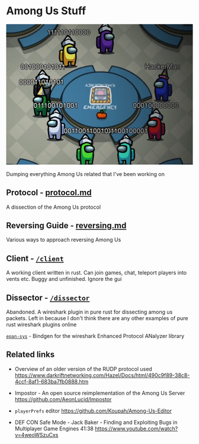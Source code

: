 # Among Us Stuff

![Example](resources/example.png)

Dumping everything Among Us related that I've been working on

## Protocol - [protocol.md](/protocol.md)

A dissection of the Among Us protocol

## Reversing Guide - [reversing.md](/reversing.md)

Various ways to approach reversing Among Us

## Client - [`/client`](/client)

A working client written in rust. Can join games, chat, teleport players into vents etc. Buggy and unfinished. Ignore the gui

## Dissector - [`/dissector`](/dissector)

Abandoned. A wireshark plugin in pure rust for dissecting among us packets. Left in because I don't think there are any other examples of pure rust wireshark plugins online

[`epan-sys`](/epan-sys) - Bindgen for the wireshark Enhanced Protocol ANalyzer library

## Related links

* Overview of an older version of the RUDP protocol used <https://www.darkriftnetworking.com/Hazel/Docs/html/490c9f89-38c8-4ccf-8af1-683ba7fb0888.htm>

* Impostor - An open source reimplementation of the Among Us Server  <https://github.com/AeonLucid/Impostor>

* `playerPrefs` editor <https://github.com/Koupah/Among-Us-Editor>

* DEF CON Safe Mode - Jack Baker - Finding and Exploiting Bugs in Multiplayer Game Engines 41:38 <https://www.youtube.com/watch?v=4weoWSzuCxs>
